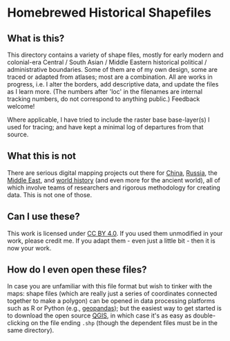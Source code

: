# Homebrewed Historical Shapefiles

## What is this?

This directory contains a variety of shape files, mostly for early modern and colonial-era Central / South Asian / Middle Eastern historical political / administrative boundaries. Some of them are of my own design, some are traced or adapted from atlases; most are a combination. All are works in progress, i.e. I alter the borders, add descriptive data, and update the files as I learn more. (The numbers after 'loc' in the filenames are internal tracking numbers, do not correspond to anything public.) Feedback welcome!

Where applicable, I have tried to include the raster base base-layer(s) I used for tracing; and have kept a minimal log of departures from that source.

## What this is not

There are serious digital mapping projects out there for [China](https://chgis.fas.harvard.edu/), [Russia](https://imperiia.omeka.fas.harvard.edu/), the [Middle East](https://althurayya.github.io/), and [world history](https://whgazetteer.org/) (and even more for the ancient world), all of which involve teams of researchers and rigorous methodology for creating data. This is not one of those.

## Can I use these?

This work is licensed under [CC BY 4.0](http://creativecommons.org/licenses/by/4.0/?ref=chooser-v1). If you used them unmodified in your work, please credit me. If you adapt them - even just a little bit - then it is now your work.

## How do I even open these files?

In case you are unfamiliar with this file format but wish to tinker with the maps:  shape files (which are really just a series of coordinates connected together to make a polygon) can be opened in data processing platforms such as R or Python (e.g., [geopandas](https://geopandas.org/en/stable/)); but the easiest way to get started is to download the open source [QGIS](https://www.qgis.org/en/site/), in which case it's as easy as double-clicking on the file ending `.shp` (though the dependent files must be in the same directory).
